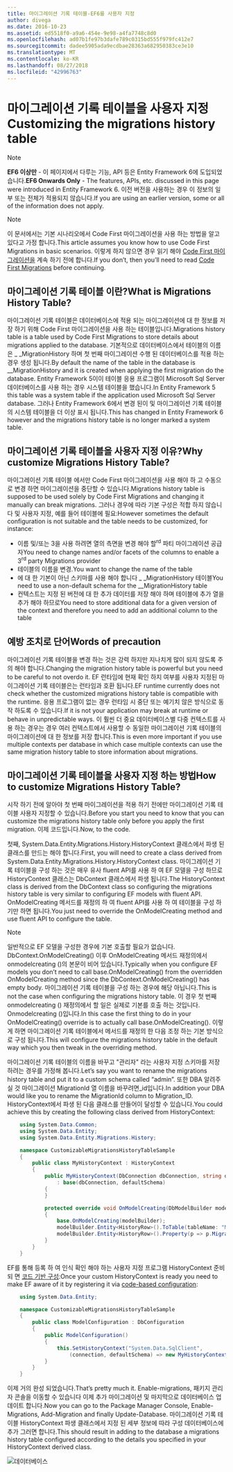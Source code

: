 ```yaml
---
title: 마이그레이션 기록 테이블-EF6를 사용자 지정
author: divega
ms.date: 2016-10-23
ms.assetid: ed5518f0-a9a6-454e-9e98-a4fa7748c8d0
ms.openlocfilehash: ad07b1fe97b3dafe789c0315bd555f979fc412e7
ms.sourcegitcommit: dadee5905ada9ecdbae28363a682950383ce3e10
ms.translationtype: MT
ms.contentlocale: ko-KR
ms.lasthandoff: 08/27/2018
ms.locfileid: "42996763"
---
```

# <a name="customizing-the-migrations-history-table"></a><span data-ttu-id="e40d3-102">마이그레이션 기록 테이블을 사용자 지정</span><span class="sxs-lookup"><span data-stu-id="e40d3-102">Customizing the migrations history table</span></span>
> [!NOTE]
> <span data-ttu-id="e40d3-103">**EF6 이상만** - 이 페이지에서 다루는 기능, API 등은 Entity Framework 6에 도입되었습니다.</span><span class="sxs-lookup"><span data-stu-id="e40d3-103">**EF6 Onwards Only** - The features, APIs, etc. discussed in this page were introduced in Entity Framework 6.</span></span> <span data-ttu-id="e40d3-104">이전 버전을 사용하는 경우 이 정보의 일부 또는 전체가 적용되지 않습니다.</span><span class="sxs-lookup"><span data-stu-id="e40d3-104">If you are using an earlier version, some or all of the information does not apply.</span></span>

> [!NOTE]
> <span data-ttu-id="e40d3-105">이 문서에서는 기본 시나리오에서 Code First 마이그레이션을 사용 하는 방법을 알고 있다고 가정 합니다.</span><span class="sxs-lookup"><span data-stu-id="e40d3-105">This article assumes you know how to use Code First Migrations in basic scenarios.</span></span> <span data-ttu-id="e40d3-106">이렇게 하지 않으면 경우 읽기 해야 [Code First 마이그레이션을](~/ef6/modeling/code-first/migrations/index.md) 계속 하기 전에 합니다.</span><span class="sxs-lookup"><span data-stu-id="e40d3-106">If you don’t, then you’ll need to read [Code First Migrations](~/ef6/modeling/code-first/migrations/index.md) before continuing.</span></span>

## <a name="what-is-migrations-history-table"></a><span data-ttu-id="e40d3-107">마이그레이션 기록 테이블 이란?</span><span class="sxs-lookup"><span data-stu-id="e40d3-107">What is Migrations History Table?</span></span>

<span data-ttu-id="e40d3-108">마이그레이션 기록 테이블은 데이터베이스에 적용 되는 마이그레이션에 대 한 정보를 저장 하기 위해 Code First 마이그레이션을 사용 하는 테이블입니다.</span><span class="sxs-lookup"><span data-stu-id="e40d3-108">Migrations history table is a table used by Code First Migrations to store details about migrations applied to the database.</span></span> <span data-ttu-id="e40d3-109">기본적으로 데이터베이스에서 테이블의 이름은 \_ \_MigrationHistory 하며 첫 번째 마이그레이션 수행 된 데이터베이스를 적용 하는 경우 생성 됩니다.</span><span class="sxs-lookup"><span data-stu-id="e40d3-109">By default the name of the table in the database is \_\_MigrationHistory and it is created when applying the first migration do the database.</span></span> <span data-ttu-id="e40d3-110">Entity Framework 5이이 테이블 응용 프로그램이 Microsoft Sql Server 데이터베이스를 사용 하는 경우 시스템 테이블을 했습니다.</span><span class="sxs-lookup"><span data-stu-id="e40d3-110">In Entity Framework 5 this table was a system table if the application used Microsoft Sql Server database.</span></span> <span data-ttu-id="e40d3-111">그러나 Entity Framework 6에서 변경 된이 및 마이그레이션 기록 테이블의 시스템 테이블을 더 이상 표시 됩니다.</span><span class="sxs-lookup"><span data-stu-id="e40d3-111">This has changed in Entity Framework 6 however and the migrations history table is no longer marked a system table.</span></span>

## <a name="why-customize-migrations-history-table"></a><span data-ttu-id="e40d3-112">마이그레이션 기록 테이블을 사용자 지정 이유?</span><span class="sxs-lookup"><span data-stu-id="e40d3-112">Why customize Migrations History Table?</span></span>

<span data-ttu-id="e40d3-113">마이그레이션 기록 테이블 에서만 Code First 마이그레이션을 사용 해야 하 고 수동으로 변경 하면 마이그레이션을 중단할 수 있습니다.</span><span class="sxs-lookup"><span data-stu-id="e40d3-113">Migrations history table is supposed to be used solely by Code First Migrations and changing it manually can break migrations.</span></span> <span data-ttu-id="e40d3-114">그러나 경우에 따라 기본 구성은 적합 하지 않습니다 및 사용자 지정, 예를 들어 테이블에 필요:</span><span class="sxs-lookup"><span data-stu-id="e40d3-114">However sometimes the default configuration is not suitable and the table needs to be customized, for instance:</span></span>

-   <span data-ttu-id="e40d3-115">이름 및/또는 3을 사용 하려면 열의 측면을 변경 해야 할<sup>rd</sup> 파티 마이그레이션 공급자</span><span class="sxs-lookup"><span data-stu-id="e40d3-115">You need to change names and/or facets of the columns to enable a 3<sup>rd</sup> party Migrations provider</span></span>
-   <span data-ttu-id="e40d3-116">테이블의 이름을 변경.</span><span class="sxs-lookup"><span data-stu-id="e40d3-116">You want to change the name of the table</span></span>
-   <span data-ttu-id="e40d3-117">에 대 한 기본이 아닌 스키마를 사용 해야 합니다 \_ \_MigrationHistory 테이블</span><span class="sxs-lookup"><span data-stu-id="e40d3-117">You need to use a non-default schema for the \_\_MigrationHistory table</span></span>
-   <span data-ttu-id="e40d3-118">컨텍스트는 지정 된 버전에 대 한 추가 데이터를 저장 해야 하며 테이블에 추가 열을 추가 해야 하므로</span><span class="sxs-lookup"><span data-stu-id="e40d3-118">You need to store additional data for a given version of the context and therefore you need to add an additional column to the table</span></span>

## <a name="words-of-precaution"></a><span data-ttu-id="e40d3-119">예방 조치로 단어</span><span class="sxs-lookup"><span data-stu-id="e40d3-119">Words of precaution</span></span>

<span data-ttu-id="e40d3-120">마이그레이션 기록 테이블을 변경 하는 것은 강력 하지만 지나치게 많이 되지 않도록 주의 해야 합니다.</span><span class="sxs-lookup"><span data-stu-id="e40d3-120">Changing the migration history table is powerful but you need to be careful to not overdo it.</span></span> <span data-ttu-id="e40d3-121">EF 런타임에 현재 확인 하지 여부를 사용자 지정된 마이그레이션 기록 테이블은는 런타임과 호환 됩니다.</span><span class="sxs-lookup"><span data-stu-id="e40d3-121">EF runtime currently does not check whether the customized migrations history table is compatible with the runtime.</span></span> <span data-ttu-id="e40d3-122">응용 프로그램이 없는 경우 런타임 시 중단 또는 예기치 않은 방식으로 동작 하도록 수 있습니다.</span><span class="sxs-lookup"><span data-stu-id="e40d3-122">If it is not your application may break at runtime or behave in unpredictable ways.</span></span> <span data-ttu-id="e40d3-123">이 훨씬 더 중요 데이터베이스별 다중 컨텍스트를 사용 하는 경우는 경우 여러 컨텍스트에서 사용할 수 동일한 마이그레이션 기록 테이블의 마이그레이션에 대 한 정보를 저장 합니다.</span><span class="sxs-lookup"><span data-stu-id="e40d3-123">This is even more important if you use multiple contexts per database in which case multiple contexts can use the same migration history table to store information about migrations.</span></span>

## <a name="how-to-customize-migrations-history-table"></a><span data-ttu-id="e40d3-124">마이그레이션 기록 테이블을 사용자 지정 하는 방법</span><span class="sxs-lookup"><span data-stu-id="e40d3-124">How to customize Migrations History Table?</span></span>

<span data-ttu-id="e40d3-125">시작 하기 전에 알아야 첫 번째 마이그레이션을 적용 하기 전에만 마이그레이션 기록 테이블 사용자 지정할 수 있습니다.</span><span class="sxs-lookup"><span data-stu-id="e40d3-125">Before you start you need to know that you can customize the migrations history table only before you apply the first migration.</span></span> <span data-ttu-id="e40d3-126">이제 코드입니다.</span><span class="sxs-lookup"><span data-stu-id="e40d3-126">Now, to the code.</span></span>

<span data-ttu-id="e40d3-127">첫째, System.Data.Entity.Migrations.History.HistoryContext 클래스에서 파생 된 클래스를 만드는 해야 합니다.</span><span class="sxs-lookup"><span data-stu-id="e40d3-127">First, you will need to create a class derived from System.Data.Entity.Migrations.History.HistoryContext class.</span></span> <span data-ttu-id="e40d3-128">마이그레이션 기록 테이블을 구성 하는 것은 매우 유사 fluent API를 사용 하 여 EF 모델을 구성 하므로 HistoryContext 클래스는 DbContext 클래스에서 파생 됩니다.</span><span class="sxs-lookup"><span data-stu-id="e40d3-128">The HistoryContext class is derived from the DbContext class so configuring the migrations history table is very similar to configuring EF models with fluent API.</span></span> <span data-ttu-id="e40d3-129">OnModelCreating 메서드를 재정의 하 여 fluent API를 사용 하 여 테이블을 구성 하기만 하면 됩니다.</span><span class="sxs-lookup"><span data-stu-id="e40d3-129">You just need to override the OnModelCreating method and use fluent API to configure the table.</span></span>

>[!NOTE]
> <span data-ttu-id="e40d3-130">일반적으로 EF 모델을 구성한 경우에 기본 호출할 필요가 없습니다. DbContext.OnModelCreating() 이후 OnModelCreating 메서드 재정의에서 onmodelcreating ()의 본문이 비어 있습니다.</span><span class="sxs-lookup"><span data-stu-id="e40d3-130">Typically when you configure EF models you don’t need to call base.OnModelCreating() from the overridden OnModelCreating method since the DbContext.OnModelCreating() has empty body.</span></span> <span data-ttu-id="e40d3-131">마이그레이션 기록 테이블을 구성 하는 경우에 해당 아닙니다.</span><span class="sxs-lookup"><span data-stu-id="e40d3-131">This is not the case when configuring the migrations history table.</span></span> <span data-ttu-id="e40d3-132">이 경우 첫 번째 onmodelcreating () 재정의에서 할 일은 실제로 기본를 호출 하는 것입니다. Onmodelcreating ()입니다.</span><span class="sxs-lookup"><span data-stu-id="e40d3-132">In this case the first thing to do in your OnModelCreating() override is to actually call base.OnModelCreating().</span></span> <span data-ttu-id="e40d3-133">이렇게 하면 마이그레이션 기록 테이블에서 메서드를 재정의 한 다음 조정 하는 기본 방식으로 구성 됩니다.</span><span class="sxs-lookup"><span data-stu-id="e40d3-133">This will configure the migrations history table in the default way which you then tweak in the overriding method.</span></span>

<span data-ttu-id="e40d3-134">마이그레이션 기록 테이블의 이름을 바꾸고 "관리자" 라는 사용자 지정 스키마를 저장 하려는 경우를 가정해 봅니다.</span><span class="sxs-lookup"><span data-stu-id="e40d3-134">Let’s say you want to rename the migrations history table and put it to a custom schema called “admin”.</span></span> <span data-ttu-id="e40d3-135">또한 DBA 알려주실 것 마이그레이션 MigrationId 열 이름을 바꾸려면\_id입니다.</span><span class="sxs-lookup"><span data-stu-id="e40d3-135">In addition your DBA would like you to rename the MigrationId column to Migration\_ID.</span></span>  <span data-ttu-id="e40d3-136">HistoryContext에서 파생 된 다음 클래스를 만들어이 달성할 수 있습니다.</span><span class="sxs-lookup"><span data-stu-id="e40d3-136">You could achieve this by creating the following class derived from HistoryContext:</span></span>

``` csharp
    using System.Data.Common;
    using System.Data.Entity;
    using System.Data.Entity.Migrations.History;

    namespace CustomizableMigrationsHistoryTableSample
    {
        public class MyHistoryContext : HistoryContext
        {
            public MyHistoryContext(DbConnection dbConnection, string defaultSchema)
                : base(dbConnection, defaultSchema)
            {
            }

            protected override void OnModelCreating(DbModelBuilder modelBuilder)
            {
                base.OnModelCreating(modelBuilder);
                modelBuilder.Entity<HistoryRow>().ToTable(tableName: "MigrationHistory", schemaName: "admin");
                modelBuilder.Entity<HistoryRow>().Property(p => p.MigrationId).HasColumnName("Migration_ID");
            }
        }
    }
```

<span data-ttu-id="e40d3-137">EF를 통해 등록 하 여 인식 확인 해야 하는 사용자 지정 프로그램 HistoryContext 준비 되 면 [코드 기반 구성](http://msdn.com/data/jj680699):</span><span class="sxs-lookup"><span data-stu-id="e40d3-137">Once your custom HistoryContext is ready you need to make EF aware of it by registering it via [code-based configuration](http://msdn.com/data/jj680699):</span></span>

``` csharp
    using System.Data.Entity;

    namespace CustomizableMigrationsHistoryTableSample
    {
        public class ModelConfiguration : DbConfiguration
        {
            public ModelConfiguration()
            {
                this.SetHistoryContext("System.Data.SqlClient",
                    (connection, defaultSchema) => new MyHistoryContext(connection, defaultSchema));
            }
        }
    }
```

<span data-ttu-id="e40d3-138">이제 거의 완성 되었습니다.</span><span class="sxs-lookup"><span data-stu-id="e40d3-138">That’s pretty much it.</span></span> <span data-ttu-id="e40d3-139">Enable-migrations, 패키지 관리자 콘솔을 이동할 수 있습니다 이제 추가 마이그레이션 및 마지막으로 데이터베이스 업데이트 합니다.</span><span class="sxs-lookup"><span data-stu-id="e40d3-139">Now you can go to the Package Manager Console, Enable-Migrations, Add-Migration and finally Update-Database.</span></span> <span data-ttu-id="e40d3-140">마이그레이션 기록 테이블 HistoryContext 파생 클래스에서 지정 된 세부 정보에 따라 구성 데이터베이스에 추가 그러면 합니다.</span><span class="sxs-lookup"><span data-stu-id="e40d3-140">This should result in adding to the database a migrations history table configured according to the details you specified in your HistoryContext derived class.</span></span>

![데이터베이스](~/ef6/media/database.png)
